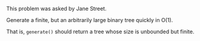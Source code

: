 This problem was asked by Jane Street.

Generate a finite, but an arbitrarily large binary tree quickly in O(1).

That is, `generate()` should return a tree whose size is unbounded but finite.